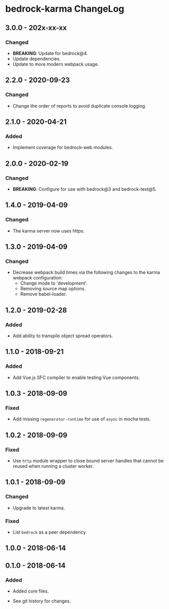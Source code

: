 # bedrock-karma ChangeLog

## 3.0.0 - 202x-xx-xx

### Changed
- **BREAKING**: Update for bedrock@4.
- Update dependencies.
- Update to more modern webpack usage.

## 2.2.0 - 2020-09-23

### Changed
- Change the order of reports to avoid duplicate console logging.

## 2.1.0 - 2020-04-21

### Added
- Implement coverage for bedrock-web modules.

## 2.0.0 - 2020-02-19

### Changed
- **BREAKING**: Configure for use with bedrock@3 and bedrock-test@5.

## 1.4.0 - 2019-04-09

### Changed
- The karma server now uses https.

## 1.3.0 - 2019-04-09

### Changed
- Decrease webpack build times via the following changes to the karma webpack
  configuration:
  - Change mode to 'development'.
  - Removing source map options.
  - Remove babel-loader.

## 1.2.0 - 2019-02-28

### Added
- Add ability to transpile object spread operators.

## 1.1.0 - 2018-09-21

### Added
- Add Vue.js SFC compiler to enable testing Vue components.

## 1.0.3 - 2018-09-09

### Fixed
- Add missing `regenerator-runtime` for use of `async`
  in mocha tests.

## 1.0.2 - 2018-09-09

### Fixed
- Use `http` module wrapper to close bound server handles
  that cannot be reused when running a cluster worker.

## 1.0.1 - 2018-09-09

### Changed
- Upgrade to latest karma.

### Fixed
- List `bedrock` as a peer dependency.

## 1.0.0 - 2018-06-14

## 0.1.0 - 2018-06-14

### Added
- Added core files.

- See git history for changes.

